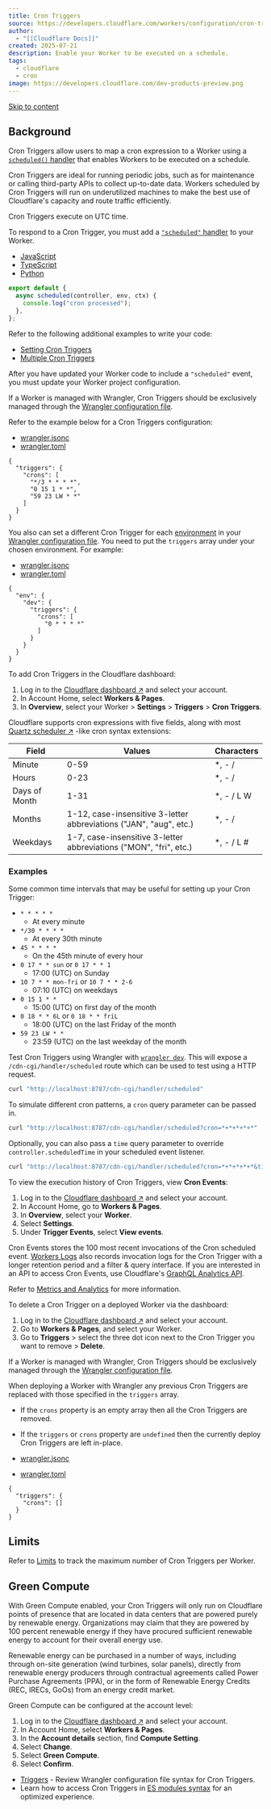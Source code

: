```yaml
---
title: Cron Triggers
source: https://developers.cloudflare.com/workers/configuration/cron-triggers/
author:
  - "[[Cloudflare Docs]]"
created: 2025-07-21
description: Enable your Worker to be executed on a schedule.
tags:
  - cloudflare
  - cron
image: https://developers.cloudflare.com/dev-products-preview.png
---
```

[Skip to content](https://developers.cloudflare.com/workers/configuration/cron-triggers/#_top)

## Background

Cron Triggers allow users to map a cron expression to a Worker using a [`scheduled()` handler](https://developers.cloudflare.com/workers/runtime-apis/handlers/scheduled/) that enables Workers to be executed on a schedule.

Cron Triggers are ideal for running periodic jobs, such as for maintenance or calling third-party APIs to collect up-to-date data. Workers scheduled by Cron Triggers will run on underutilized machines to make the best use of Cloudflare's capacity and route traffic efficiently.

Cron Triggers execute on UTC time.

To respond to a Cron Trigger, you must add a [`"scheduled"` handler](https://developers.cloudflare.com/workers/runtime-apis/handlers/scheduled/) to your Worker.

- [JavaScript](https://developers.cloudflare.com/workers/configuration/cron-triggers/#tab-panel-2112)
- [TypeScript](https://developers.cloudflare.com/workers/configuration/cron-triggers/#tab-panel-2113)
- [Python](https://developers.cloudflare.com/workers/configuration/cron-triggers/#tab-panel-2114)

```js
export default {
  async scheduled(controller, env, ctx) {
    console.log("cron processed");
  },
};
```

Refer to the following additional examples to write your code:

- [Setting Cron Triggers](https://developers.cloudflare.com/workers/examples/cron-trigger/)
- [Multiple Cron Triggers](https://developers.cloudflare.com/workers/examples/multiple-cron-triggers/)

After you have updated your Worker code to include a `"scheduled"` event, you must update your Worker project configuration.

If a Worker is managed with Wrangler, Cron Triggers should be exclusively managed through the [Wrangler configuration file](https://developers.cloudflare.com/workers/wrangler/configuration/).

Refer to the example below for a Cron Triggers configuration:

- [wrangler.jsonc](https://developers.cloudflare.com/workers/configuration/cron-triggers/#tab-panel-2115)
- [wrangler.toml](https://developers.cloudflare.com/workers/configuration/cron-triggers/#tab-panel-2116)

```jsonc
{
  "triggers": {
    "crons": [
      "*/3 * * * *",
      "0 15 1 * *",
      "59 23 LW * *"
    ]
  }
}
```

You also can set a different Cron Trigger for each [environment](https://developers.cloudflare.com/workers/wrangler/environments/) in your [Wrangler configuration file](https://developers.cloudflare.com/workers/wrangler/configuration/). You need to put the `triggers` array under your chosen environment. For example:

- [wrangler.jsonc](https://developers.cloudflare.com/workers/configuration/cron-triggers/#tab-panel-2119)
- [wrangler.toml](https://developers.cloudflare.com/workers/configuration/cron-triggers/#tab-panel-2120)

```jsonc
{
  "env": {
    "dev": {
      "triggers": {
        "crons": [
          "0 * * * *"
        ]
      }
    }
  }
}
```

To add Cron Triggers in the Cloudflare dashboard:

1. Log in to the [Cloudflare dashboard ↗](https://dash.cloudflare.com/) and select your account.
2. In Account Home, select **Workers & Pages**.
3. In **Overview**, select your Worker > **Settings** > **Triggers** > **Cron Triggers**.

Cloudflare supports cron expressions with five fields, along with most [Quartz scheduler ↗](http://www.quartz-scheduler.org/documentation/quartz-2.3.0/tutorials/crontrigger.html#introduction) -like cron syntax extensions:

| Field | Values | Characters |
| --- | --- | --- |
| Minute | 0-59 | \*, - / |
| Hours | 0-23 | \*, - / |
| Days of Month | 1-31 | \*, - / L W |
| Months | 1-12, case-insensitive 3-letter abbreviations ("JAN", "aug", etc.) | \*, - / |
| Weekdays | 1-7, case-insensitive 3-letter abbreviations ("MON", "fri", etc.) | \*, - / L # |

### Examples

Some common time intervals that may be useful for setting up your Cron Trigger:

- `* * * * *`
	- At every minute
- `*/30 * * * *`
	- At every 30th minute
- `45 * * * *`
	- On the 45th minute of every hour
- `0 17 * * sun` or `0 17 * * 1`
	- 17:00 (UTC) on Sunday
- `10 7 * * mon-fri` or `10 7 * * 2-6`
	- 07:10 (UTC) on weekdays
- `0 15 1 * *`
	- 15:00 (UTC) on first day of the month
- `0 18 * * 6L` or `0 18 * * friL`
	- 18:00 (UTC) on the last Friday of the month
- `59 23 LW * *`
	- 23:59 (UTC) on the last weekday of the month

Test Cron Triggers using Wrangler with [`wrangler dev`](https://developers.cloudflare.com/workers/wrangler/commands/#dev). This will expose a `/cdn-cgi/handler/scheduled` route which can be used to test using a HTTP request.

```sh
curl "http://localhost:8787/cdn-cgi/handler/scheduled"
```

To simulate different cron patterns, a `cron` query parameter can be passed in.

```sh
curl "http://localhost:8787/cdn-cgi/handler/scheduled?cron=*+*+*+*+*"
```

Optionally, you can also pass a `time` query parameter to override `controller.scheduledTime` in your scheduled event listener.

```sh
curl "http://localhost:8787/cdn-cgi/handler/scheduled?cron=*+*+*+*+*&time=1745856238"
```

To view the execution history of Cron Triggers, view **Cron Events**:

1. Log in to the [Cloudflare dashboard ↗](https://dash.cloudflare.com/) and select your account.
2. In Account Home, go to **Workers & Pages**.
3. In **Overview**, select your **Worker**.
4. Select **Settings**.
5. Under **Trigger Events**, select **View events**.

Cron Events stores the 100 most recent invocations of the Cron scheduled event. [Workers Logs](https://developers.cloudflare.com/workers/observability/logs/workers-logs) also records invocation logs for the Cron Trigger with a longer retention period and a filter & query interface. If you are interested in an API to access Cron Events, use Cloudflare's [GraphQL Analytics API](https://developers.cloudflare.com/analytics/graphql-api).

Refer to [Metrics and Analytics](https://developers.cloudflare.com/workers/observability/metrics-and-analytics/) for more information.

To delete a Cron Trigger on a deployed Worker via the dashboard:

1. Log in to the [Cloudflare dashboard ↗](https://dash.cloudflare.com/) and select your account.
2. Go to **Workers & Pages**, and select your Worker.
3. Go to **Triggers** > select the three dot icon next to the Cron Trigger you want to remove > **Delete**.

If a Worker is managed with Wrangler, Cron Triggers should be exclusively managed through the [Wrangler configuration file](https://developers.cloudflare.com/workers/wrangler/configuration/).

When deploying a Worker with Wrangler any previous Cron Triggers are replaced with those specified in the `triggers` array.

- If the `crons` property is an empty array then all the Cron Triggers are removed.
- If the `triggers` or `crons` property are `undefined` then the currently deploy Cron Triggers are left in-place.

- [wrangler.jsonc](https://developers.cloudflare.com/workers/configuration/cron-triggers/#tab-panel-2117)
- [wrangler.toml](https://developers.cloudflare.com/workers/configuration/cron-triggers/#tab-panel-2118)

```jsonc
{
  "triggers": {
    "crons": []
  }
}
```

## Limits

Refer to [Limits](https://developers.cloudflare.com/workers/platform/limits/) to track the maximum number of Cron Triggers per Worker.

## Green Compute

With Green Compute enabled, your Cron Triggers will only run on Cloudflare points of presence that are located in data centers that are powered purely by renewable energy. Organizations may claim that they are powered by 100 percent renewable energy if they have procured sufficient renewable energy to account for their overall energy use.

Renewable energy can be purchased in a number of ways, including through on-site generation (wind turbines, solar panels), directly from renewable energy producers through contractual agreements called Power Purchase Agreements (PPA), or in the form of Renewable Energy Credits (REC, IRECs, GoOs) from an energy credit market.

Green Compute can be configured at the account level:

1. Log in to the [Cloudflare dashboard ↗](https://dash.cloudflare.com/) and select your account.
2. In Account Home, select **Workers & Pages**.
3. In the **Account details** section, find **Compute Setting**.
4. Select **Change**.
5. Select **Green Compute**.
6. Select **Confirm**.
- [Triggers](https://developers.cloudflare.com/workers/wrangler/configuration/#triggers) - Review Wrangler configuration file syntax for Cron Triggers.
- Learn how to access Cron Triggers in [ES modules syntax](https://developers.cloudflare.com/workers/reference/migrate-to-module-workers/) for an optimized experience.